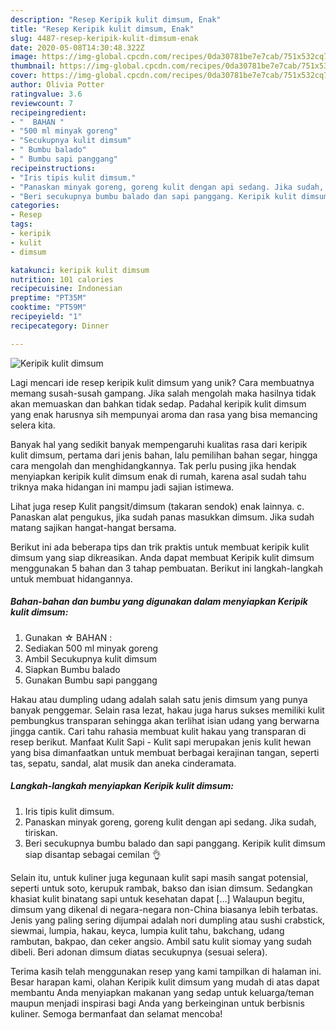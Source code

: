 ```yaml
---
description: "Resep Keripik kulit dimsum, Enak"
title: "Resep Keripik kulit dimsum, Enak"
slug: 4487-resep-keripik-kulit-dimsum-enak
date: 2020-05-08T14:30:48.322Z
image: https://img-global.cpcdn.com/recipes/0da30781be7e7cab/751x532cq70/keripik-kulit-dimsum-foto-resep-utama.jpg
thumbnail: https://img-global.cpcdn.com/recipes/0da30781be7e7cab/751x532cq70/keripik-kulit-dimsum-foto-resep-utama.jpg
cover: https://img-global.cpcdn.com/recipes/0da30781be7e7cab/751x532cq70/keripik-kulit-dimsum-foto-resep-utama.jpg
author: Olivia Potter
ratingvalue: 3.6
reviewcount: 7
recipeingredient:
- "  BAHAN "
- "500 ml minyak goreng"
- "Secukupnya kulit dimsum"
- " Bumbu balado"
- " Bumbu sapi panggang"
recipeinstructions:
- "Iris tipis kulit dimsum."
- "Panaskan minyak goreng, goreng kulit dengan api sedang. Jika sudah, tiriskan."
- "Beri secukupnya bumbu balado dan sapi panggang. Keripik kulit dimsum siap disantap sebagai cemilan 👌"
categories:
- Resep
tags:
- keripik
- kulit
- dimsum

katakunci: keripik kulit dimsum 
nutrition: 101 calories
recipecuisine: Indonesian
preptime: "PT35M"
cooktime: "PT59M"
recipeyield: "1"
recipecategory: Dinner

---
```



![Keripik kulit dimsum](https://img-global.cpcdn.com/recipes/0da30781be7e7cab/751x532cq70/keripik-kulit-dimsum-foto-resep-utama.jpg)

Lagi mencari ide resep keripik kulit dimsum yang unik? Cara membuatnya memang susah-susah gampang. Jika salah mengolah maka hasilnya tidak akan memuaskan dan bahkan tidak sedap. Padahal keripik kulit dimsum yang enak harusnya sih mempunyai aroma dan rasa yang bisa memancing selera kita.

Banyak hal yang sedikit banyak mempengaruhi kualitas rasa dari keripik kulit dimsum, pertama dari jenis bahan, lalu pemilihan bahan segar, hingga cara mengolah dan menghidangkannya. Tak perlu pusing jika hendak menyiapkan keripik kulit dimsum enak di rumah, karena asal sudah tahu triknya maka hidangan ini mampu jadi sajian istimewa.

Lihat juga resep Kulit pangsit/dimsum (takaran sendok) enak lainnya. c. Panaskan alat pengukus, jika sudah panas masukkan dimsum. Jika sudah matang sajikan hangat-hangat bersama.


Berikut ini ada beberapa tips dan trik praktis untuk membuat keripik kulit dimsum yang siap dikreasikan. Anda dapat membuat Keripik kulit dimsum menggunakan 5 bahan dan 3 tahap pembuatan. Berikut ini langkah-langkah untuk membuat hidangannya.

<!--inarticleads1-->

##### Bahan-bahan dan bumbu yang digunakan dalam menyiapkan Keripik kulit dimsum:

1. Gunakan  ☆ BAHAN :
1. Sediakan 500 ml minyak goreng
1. Ambil Secukupnya kulit dimsum
1. Siapkan  Bumbu balado
1. Gunakan  Bumbu sapi panggang


Hakau atau dumpling udang adalah salah satu jenis dimsum yang punya banyak penggemar. Selain rasa lezat, hakau juga harus sukses memiliki kulit pembungkus transparan sehingga akan terlihat isian udang yang berwarna jingga cantik. Cari tahu rahasia membuat kulit hakau yang transparan di resep berikut. Manfaat Kulit Sapi - Kulit sapi merupakan jenis kulit hewan yang bisa dimanfaatkan untuk membuat berbagai kerajinan tangan, seperti tas, sepatu, sandal, alat musik dan aneka cinderamata. 

<!--inarticleads2-->

##### Langkah-langkah menyiapkan Keripik kulit dimsum:

1. Iris tipis kulit dimsum.
1. Panaskan minyak goreng, goreng kulit dengan api sedang. Jika sudah, tiriskan.
1. Beri secukupnya bumbu balado dan sapi panggang. Keripik kulit dimsum siap disantap sebagai cemilan 👌


Selain itu, untuk kuliner juga kegunaan kulit sapi masih sangat potensial, seperti untuk soto, kerupuk rambak, bakso dan isian dimsum. Sedangkan khasiat kulit binatang sapi untuk kesehatan dapat […] Walaupun begitu, dimsum yang dikenal di negara-negara non-China biasanya lebih terbatas. Jenis yang paling sering dijumpai adalah nori dumpling atau sushi crabstick, siewmai, lumpia, hakau, keyca, lumpia kulit tahu, bakchang, udang rambutan, bakpao, dan ceker angsio. Ambil satu kulit siomay yang sudah dibeli. Beri adonan dimsum diatas secukupnya (sesuai selera). 

Terima kasih telah menggunakan resep yang kami tampilkan di halaman ini. Besar harapan kami, olahan Keripik kulit dimsum yang mudah di atas dapat membantu Anda menyiapkan makanan yang sedap untuk keluarga/teman maupun menjadi inspirasi bagi Anda yang berkeinginan untuk berbisnis kuliner. Semoga bermanfaat dan selamat mencoba!
